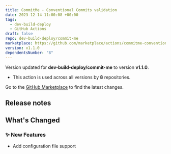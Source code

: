 ```yaml
---
title: CommitMe - Conventional Commits validation
date: 2023-12-14 11:00:08 +00:00
tags:
  - dev-build-deploy
  - GitHub Actions
draft: false
repo: dev-build-deploy/commit-me
marketplace: https://github.com/marketplace/actions/commitme-conventional-commits-validation
version: v1.1.0
dependentsNumber: "8"
---
```



Version updated for **dev-build-deploy/commit-me** to version **v1.1.0**.
- This action is used across all versions by **8** repositories.

Go to the [GitHub Marketplace](https://github.com/marketplace/actions/commitme-conventional-commits-validation) to find the latest changes.

## Release notes

## What's Changed


### ✨ New Features

- Add configuration file support



